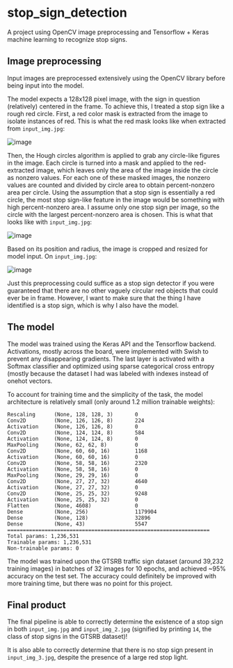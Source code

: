 # stop_sign_detection
A project using OpenCV image preprocessing and Tensorflow + Keras machine learning to recognize stop signs.

## Image preprocessing

Input images are preprocessed extensively using the OpenCV library before being input into the model.

The model expects a 128x128 pixel image, with the sign in question (relatively) centered in the frame.
To achieve this, I treated a stop sign like a rough red circle.
First, a red color mask is extracted from the image to isolate instances of red. This is what the red mask looks like when extracted from ``input_img.jpg``:

![image](https://user-images.githubusercontent.com/58274830/224475634-28b34cd5-b1bc-46ad-99d2-202d61f9f8ad.png)

Then, the Hough circles algorithm is applied to grab any circle-like figures in the image.
Each circle is turned into a mask and applied to the red-extracted image, which leaves only the area of the image inside the circle as nonzero values.
For each one of these masked images, the nonzero values are counted and divided by circle area to obtain percent-nonzero area per circle.
Using the assumption that a stop sign is essentially a red circle, the most stop sign-like feature in the image would be something with high percent-nonzero area.
I assume only one stop sign per image, so the circle with the largest percent-nonzero area is chosen. This is what that looks like with ``input_img.jpg``:

![image](https://user-images.githubusercontent.com/58274830/224475911-c7ddb6ce-bbf2-4fba-b0db-210842f6b9d2.png)

Based on its position and radius, the image is cropped and resized for model input. On ``input_img.jpg``:

![image](https://user-images.githubusercontent.com/58274830/224475994-b9f8b12b-9678-4546-8600-0e057f5851e5.png)

Just this preprocessing could suffice as a stop sign detector if you were guaranteed that there are no other vaguely circular red objects that could ever be in frame.
However, I want to make sure that the thing I have identified is a stop sign, which is why I also have the model.

## The model
The model was trained using the Keras API and the Tensorflow backend.
Activations, mostly across the board, were implemented with Swish to prevent any disappearing gradients.
The last layer is activated with a Softmax classifier and optimized using sparse categorical cross entropy (mostly because the dataset I had was labeled with indexes instead of onehot vectors.

To account for training time and the simplicity of the task, the model architecture is relatively small (only around 1.2 million trainable weights):

```
Rescaling      (None, 128, 128, 3)       0
Conv2D         (None, 126, 126, 8)       224
Activation     (None, 126, 126, 8)       0
Conv2D         (None, 124, 124, 8)       584
Activation     (None, 124, 124, 8)       0
MaxPooling     (None, 62, 62, 8)         0
Conv2D         (None, 60, 60, 16)        1168
Activation     (None, 60, 60, 16)        0
Conv2D         (None, 58, 58, 16)        2320
Activation     (None, 58, 58, 16)        0
MaxPooling     (None, 29, 29, 16)        0
Conv2D         (None, 27, 27, 32)        4640
Activation     (None, 27, 27, 32)        0
Conv2D         (None, 25, 25, 32)        9248
Activation     (None, 25, 25, 32)        0
Flatten        (None, 4608)              0
Dense          (None, 256)               1179904
Dense          (None, 128)               32896
Dense          (None, 43)                5547
=================================================================
Total params: 1,236,531
Trainable params: 1,236,531
Non-trainable params: 0
```

The model was trained upon the GTSRB traffic sign dataset (around 39,232 training images) in batches of 32 images for 10 epochs, and achieved ~95% accuracy on the test set.
The accuracy could definitely be improved with more training time, but there was no point for this project.

## Final product
The final pipeline is able to correctly determine the existence of a stop sign in both ``input_img.jpg`` and ``input_img_2.jpg`` (signified by printing ``14``, the class of stop signs in the GTSRB dataset)!

It is also able to correctly determine that there is no stop sign present in ``input_img_3.jpg``, despite the presence of a large red stop light.
